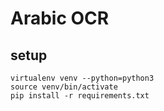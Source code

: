 # Arabic OCR

## setup

```shell
virtualenv venv --python=python3
source venv/bin/activate
pip install -r requirements.txt
```
